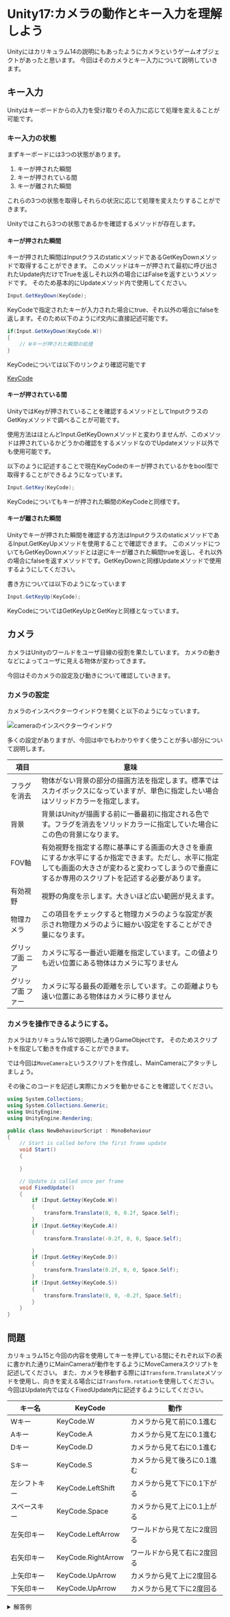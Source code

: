 # Unity17:カメラの動作とキー入力を理解しよう

Unityにはカリキュラム14の説明にもあったようにカメラというゲームオブジェクトがあったと思います。
今回はそのカメラとキー入力について説明していきます。
## キー入力

Unityはキーボードからの入力を受け取りその入力に応じて処理を変えることが可能です。

### キー入力の状態

まずキーボードには3つの状態があります。

1. キーが押された瞬間
2. キーが押されている間
3. キーが離された瞬間

これらの3つの状態を取得しそれらの状況に応じて処理を変えたりすることができます。

Unityではこれら3つの状態であるかを確認するメソッドが存在します。

#### キーが押された瞬間

キーが押された瞬間はInputクラスのstaticメソッドであるGetKeyDownメソッドで取得することができます。
このメソッドはキーが押されて最初に呼び出されたUpdate内だけでTrueを返しそれ以外の場合にはFalseを返すというメソッドです。
そのため基本的にUpdateメソッド内で使用してください。
```cs
Input.GetKeyDown(KeyCode);
```

KeyCodeで指定されたキーが入力された場合にtrue、それ以外の場合にfalseを返します。そのため以下のようにif文内に直接記述可能です。

```cs
if(Input.GetKeyDown(KeyCode.W))
{
    // Wキーが押された瞬間の処理
}
```

KeyCodeについては以下のリンクより確認可能です

[KeyCode](https://docs.unity3d.com/ja/2023.2/ScriptReference/KeyCode.html)


#### キーが押されている間

UnityではKeyが押されていることを確認するメソッドとしてInputクラスのGetKeyメソッドで調べることが可能です。

使用方法はほとんどInput.GetKeyDownメソッドと変わりませんが、このメソッドは押されているかどうかの確認をするメソッドなのでUpdateメソッド以外でも使用可能です。

以下のように記述することで現在KeyCodeのキーが押されているかをbool型で取得することができるようになっています。

```cs
Input.GetKey(KeyCode);
```

KeyCodeについてもキーが押された瞬間のKeyCodeと同様です。

#### キーが離された瞬間

Unityでキーが押された瞬間を確認する方法はInputクラスのstaticメソッドであるInput.GetKeyUpメソッドを使用することで確認できます。
このメソッドについてもGetKeyDownメソッドとは逆にキーが離された瞬間trueを返し、それ以外の場合にfalseを返すメソッドです。GetKeyDownと同様Updateメソッドで使用するようにしてください。

書き方については以下のようになっています

```cs
Input.GetKeyUp(KeyCode);
```

KeyCodeについてはGetKeyUpとGetKeyと同様となっています。

## カメラ

カメラはUnityのワールドをユーザ目線の役割を果たしています。
カメラの動きなどによってユーザに見える物体が変わってきます。

今回はそのカメラの設定及び動きについて確認していきます。

### カメラの設定

カメラのインスペクターウインドウを開くと以下のようになっています。

![cameraのインスペクターウインドウ](./images/camera_inspector.png)

多くの設定がありますが、今回は中でもわかりやすく使うことが多い部分について説明します。

|項目|意味|
|----|----|
|フラグを消去|物体がない背景の部分の描画方法を指定します。標準ではスカイボックスになっていますが、単色に指定したい場合はソリッドカラーを指定します。|
|背景|背景はUnityが描画する前に一番最初に指定される色です。フラグを消去をソリッドカラーに指定していた場合にこの色の背景になります。|
|FOV軸|有効視野を指定する際に基準にする画面の大きさを垂直にするか水平にするか指定できます。ただし、水平に指定しても画面の大きさが変わると変わってしまうので垂直にするか専用のスクリプトを記述する必要があります。|
|有効視野|視野の角度を示します。大きいほど広い範囲が見えます。|
|物理カメラ|この項目をチェックすると物理カメラのような設定が表示され物理カメラのように細かい設定をすることができ量になります。|
|グリップ面 ニア|カメラに写る一番近い距離を指定しています。この値よりも近い位置にある物体はカメラに写りません|
|グリップ面 ファー|カメラに写る最長の距離を示しています。この距離よりも遠い位置にある物体はカメラに移りません|



### カメラを操作できるようにする。

カメラはカリキュラム16で説明した通りGameObjectです。
そのためスクリプトを指定して動きを作成することができます。

では今回は`MoveCamera`というスクリプトを作成し、MainCameraにアタッチしましょう。

その後このコードを記述し実際にカメラを動かせることを確認してください。

```cs
using System.Collections;
using System.Collections.Generic;
using UnityEngine;
using UnityEngine.Rendering;

public class NewBehaviourScript : MonoBehaviour
{
    // Start is called before the first frame update
    void Start()
    {
        
    }

    // Update is called once per frame
    void FixedUpdate()
    {
        if (Input.GetKey(KeyCode.W))
        {
            transform.Translate(0, 0, 0.2f, Space.Self);
        }
        if (Input.GetKey(KeyCode.A))
        {
            transform.Translate(-0.2f, 0, 0, Space.Self);

        }
        if (Input.GetKey(KeyCode.D))
        {
            transform.Translate(0.2f, 0, 0, Space.Self);
        }
        if (Input.GetKey(KeyCode.S))
        {
            transform.Translate(0, 0, -0.2f, Space.Self);
        }
    }
}

```


## 問題

カリキュラム15と今回の内容を使用してキーを押している間にそれぞれ以下の表に書かれた通りにMainCameraが動作をするようにMoveCameraスクリプトを記述してください。
また、カメラを移動する際には`Transform.Translate`メソッドを使用し、向きを変える場合には`Transform.rotation`を使用してください。
今回はUpdate内ではなくFixedUpdate内に記述するようにしてください。


|キー名|KeyCode|動作|
|-----|-------|-----|
|Wキー|KeyCode.W|カメラから見て前に0.1進む|
|Aキー|KeyCode.A|カメラから見て左に0.1進む|
|Dキー|KeyCode.D|カメラから見て右に0.1進む|
|Sキー|KeyCode.S|カメラから見て後ろに0.1進む|
|左シフトキー|KeyCode.LeftShift|カメラから見て下に0.1下がる|
|スペースキー|KeyCode.Space|カメラから見て上に0.1上がる|
|左矢印キー|KeyCode.LeftArrow|ワールドから見て左に2度回る|
|右矢印キー|KeyCode.RightArrow|ワールドから見て右に2度回る|
|上矢印キー|KeyCode.UpArrow|カメラから見て上に2度回る|
|下矢印キー|KeyCode.UpArrow|カメラから見て下に2度回る|

<details><summary>解答例</summary>

MoveCameraのソースコード
```cs
using System.Collections;
using System.Collections.Generic;
using System.Diagnostics.Tracing;
using UnityEngine;

public class MoveCamera : MonoBehaviour
{
    // Start is called before the first frame update
    void Start()
    {
        
    }

    // Update is called once per frame
    void FixedUpdate()
    {
        if (Input.GetKey(KeyCode.W))
        {
            transform.Translate(new Vector3(0, 0, 0.1f),Space.Self);
        }
        if (Input.GetKey(KeyCode.A))
        {
            transform.Translate(new Vector3(-0.1f, 0, 0), Space.Self);
        }
        if (Input.GetKey(KeyCode.D))
        {
            transform.Translate(new Vector3(0.1f, 0, 0), Space.Self);
        }
        if (Input.GetKey(KeyCode.S))
        {
            transform.Translate(new Vector3(0, 0, -0.1f), Space.Self);

        }
        if (Input.GetKey(KeyCode.Space))
        {
            transform.Translate(new Vector3(0, 0.1f, 0), Space.Self);

        }

        if (Input.GetKey(KeyCode.LeftShift))
        {
            transform.Translate(new Vector3(0, -0.1f, 0), Space.Self);

        }

        if (Input.GetKey(KeyCode.LeftArrow))
        {
            transform.rotation = Quaternion.Euler(0, -2, 0) * transform.rotation ;

        }
        if (Input.GetKey(KeyCode.RightArrow))
        {
            transform.rotation = Quaternion.Euler(0, 2, 0) * transform.rotation ;

        }
        if (Input.GetKey(KeyCode.UpArrow))
        {
            transform.rotation = transform.rotation * Quaternion.Euler(-2, 0, 0) ;

        }
        if (Input.GetKey(KeyCode.DownArrow))
        {
            transform.rotation = transform.rotation * Quaternion.Euler(2, 0, 0);

        }
    }
}

```

</details>
